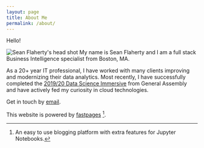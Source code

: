 ```yaml
---
layout: page
title: About Me
permalink: /about/
---
```


Hello!

![Sean Flaherty's head shot]({{site.baseurl}}/images/me_pxpro.png#right)
My name is Sean Flaherty and I am a full stack Business Intelligence specialist from Boston, MA. 

As a 20+ year IT professional, I have worked with many clients improving and modernizing their data analytics. Most recently, I have successfully completed the [2019/20 Data Science Immersive](https://generalassemb.ly/education/data-science-immersive/boston) from General Assembly and have actively fed my curiosity in cloud technologies. 


Get in touch by [email](https://app.99inbound.com/f/61e3b206-ec85-4730-abd5-6590b9c9d238).


This website is powered by [fastpages](https://github.com/fastai/fastpages) [^1].



[^1]:An easy to use blogging platform with extra features for Jupyter Notebooks.
